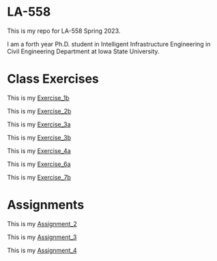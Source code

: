# LA-558
This is my repo for LA-558 Spring 2023. 

I am a forth year Ph.D. student in Intelligent Infrastructure Engineering in Civil Engineering Department at Iowa State University.

# Class Exercises

This is my [Exercise_1b](ex1b/ex1b.md)

This is my [Exercise_2b](Exercises_/ex2b.md)

This is my [Exercise_3a](Exercises_/ex3a.md)

This is my [Exercise_3b](Exercises_/ex3b.md)

This is my [Exercise_4a](Exercises_/)

This is my [Exercise_6a](Exercises_/)

This is my [Exercise_7b](Exercises_/ex7b.md)

# Assignments

This is my [Assignment_2](Exercises_/assignment2.md)

This is my [Assignment_3](Exercises_/index.md)

This is my [Assignment_4]()
